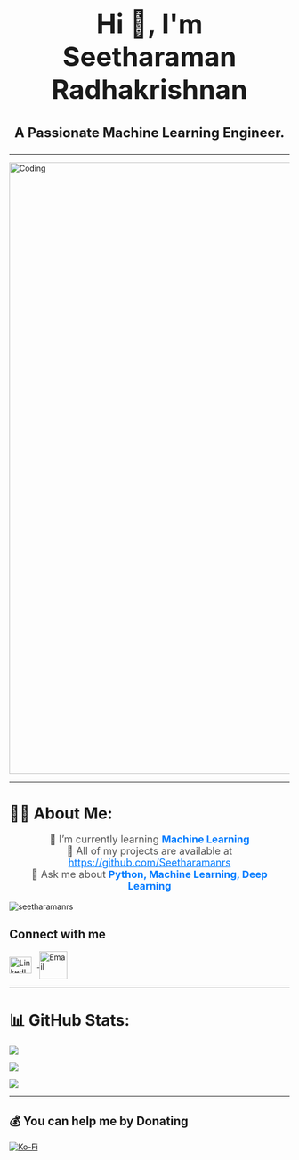 
<h1 align="center" style="font-size: 48px;">Hi 👋, I'm Seetharaman Radhakrishnan</h1>
<h3 align="center" style="font-size: 24px;">A Passionate Machine Learning Engineer.</h3>

<hr/>
<img align="center" alt="Coding" width="1100" src="https://i.pinimg.com/originals/b1/5b/d5/b15bd596014d9d9310e59b07b85da550.gif">
<hr/>

# 👨‍💻 About Me:

<ul style="list-style-type: none; padding: 0; text-align: center; font-size: 18px; color: #555;">
  <li>🚀 I’m currently learning <strong style="color: #007bff;">Machine Learning</strong></li>
  <li>🔗 All of my projects are available at <a href="YOUR_PROJECTS_URL" style="color: #007bff;">https://github.com/Seetharamanrs</a></li>
  <li>🤔 Ask me about <strong style="color: #007bff;">Python, Machine Learning, Deep Learning</strong></li>
</ul>

<p align="left"> <img src="https://komarev.com/ghpvc/?username=seetharamanrs&label=Profile%20views&color=0e75b6&style=flat" alt="seetharamanrs" /> </p>


## Connect with me

<p align="left">
  <a href="https://linkedin.com/in/seetharaman-r" target="blank">
    <img align="center" src="https://raw.githubusercontent.com/rahuldkjain/github-profile-readme-generator/master/src/images/icons/Social/linked-in-alt.svg" alt="LinkedIn" height="30" width="40" style="margin-right: 10px;" />
  </a>
  <a href="mailto:seetharaman2632001@gmail.com" target="blank">
    <img align="center" src="https://purepng.com/public/uploads/large/purepng.com-mail-iconsymbolsiconsapple-iosiosios-8-iconsios-8-721522596075clftr.png" alt="Email" height="50" width="50" />
  </a>
</p>
<hr/>

# 📊 GitHub Stats:

 ![](https://github-readme-stats.vercel.app/api?username=seetharamanrs&theme=dark&hide_border=false&include_all_commits=false&count_private=false)<br/>


  ![](https://github-readme-streak-stats.herokuapp.com/?user=seetharamanrs&theme=neon&hide_border=true)



  ![](https://github-readme-stats.vercel.app/api/top-langs/?username=seetharamanrs&theme=neon&hide_border=true&include_all_commits=true&count_private=true&layout=compact)
<hr/>


  ## 💰 You can help me by Donating
  [![Ko-Fi](https://img.shields.io/badge/Ko--fi-F16061?style=for-the-badge&logo=ko-fi&logoColor=white)](https://ko-fi.com/https://ko-fi.com/seetharamanr) 
